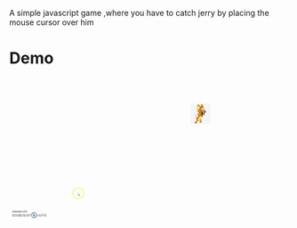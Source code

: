 A simple javascript game ,where you have to catch jerry by placing the mouse cursor over him
# Demo 
![](demo.gif)
